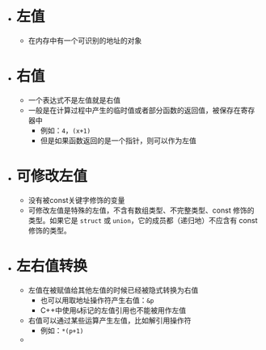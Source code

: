 - # 左值
	- 在内存中有一个可识别的地址的对象
- # 右值
	- 一个表达式不是左值就是右值
	- 一般是在计算过程中产生的临时值或者部分函数的返回值，被保存在寄存器中
		- 例如：``4``，``(x+1)``
		- 但是如果函数返回的是一个指针，则可以作为左值
- # 可修改左值
	- 没有被const关键字修饰的变量
	- 可修改左值是特殊的左值，不含有数组类型、不完整类型、const 修饰的类型。如果它是 `struct` 或 `union`，它的成员都（递归地）不应含有 const 修饰的类型。
- # 左右值转换
	- 左值在被赋值给其他左值的时候已经被隐式转换为右值
		- 也可以用取地址操作符产生右值：``&p``
		- C++中使用``&``标记的左值引用也不能被用作左值
	- 右值可以通过某些运算产生左值，比如解引用操作符
		- 例如：``*(p+1)``
	-